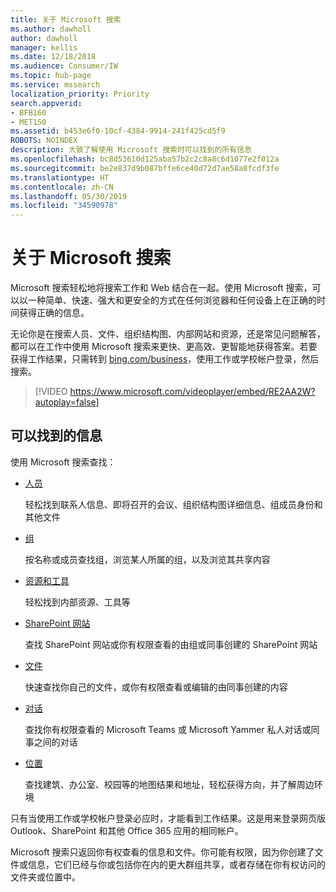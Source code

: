 ```yaml
---
title: 关于 Microsoft 搜索
ms.author: dawholl
author: dawholl
manager: kellis
ms.date: 12/18/2018
ms.audience: Consumer/IW
ms.topic: hub-page
ms.service: mssearch
localization_priority: Priority
search.appverid:
- BFB160
- MET150
ms.assetid: b453e6f0-10cf-4384-9914-241f425cd5f9
ROBOTS: NOINDEX
description: 大致了解使用 Microsoft 搜索时可以找到的所有信息
ms.openlocfilehash: bc8d53610d125aba57b2c2c8a8c6d1077e2f012a
ms.sourcegitcommit: be2e837d9b087bffe6ce40d72d7ae58a8fcdf3fe
ms.translationtype: HT
ms.contentlocale: zh-CN
ms.lasthandoff: 05/30/2019
ms.locfileid: "34590978"
---
```

# <a name="about-microsoft-search"></a>关于 Microsoft 搜索

Microsoft 搜索轻松地将搜索工作和 Web 结合在一起。使用 Microsoft 搜索，可以以一种简单、快速、强大和更安全的方式在任何浏览器和任何设备上在正确的时间获得正确的信息。
  
无论你是在搜索人员、文件、组织结构图、内部网站和资源，还是常见问题解答，都可以在工作中使用 Microsoft 搜索来更快、更高效、更智能地获得答案。若要获得工作结果，只需转到 [bing.com/business](https://www.bing.com/business)，使用工作或学校帐户登录，然后搜索。 
  
> [!VIDEO https://www.microsoft.com/videoplayer/embed/RE2AA2W?autoplay=false]

## <a name="what-you-can-find"></a>可以找到的信息
  
使用 Microsoft 搜索查找：
  
- [人员](find-people-and-groups.md)
    
    轻松找到联系人信息、即将召开的会议、组织结构图详细信息、组成员身份和其他文件
    
- [组](find-people-and-groups.md)
    
    按名称或成员查找组，浏览某人所属的组，以及浏览其共享内容
    
- [资源和工具](find-resources-tools-and-more.md)
    
    轻松找到内部资源、工具等
    
- [SharePoint 网站](find-sharepoint-sites.md)
    
    查找 SharePoint 网站或你有权限查看的由组或同事创建的 SharePoint 网站
    
- [文件](find-files.md)
    
    快速查找你自己的文件，或你有权限查看或编辑的由同事创建的内容
    
- [对话](find-conversations.md)
    
    查找你有权限查看的 Microsoft Teams 或 Microsoft Yammer 私人对话或同事之间的对话
    
- [位置](find-locations.md)
    
    查找建筑、办公室、校园等的地图结果和地址，轻松获得方向，并了解周边环境    
    
只有当使用工作或学校帐户登录必应时，才能看到工作结果。这是用来登录网页版 Outlook、SharePoint 和其他 Office 365 应用的相同帐户。 
  
Microsoft 搜索只返回你有权查看的信息和文件。你可能有权限，因为你创建了文件或信息，它们已经与你或包括你在内的更大群组共享，或者存储在你有权访问的文件夹或位置中。

  

